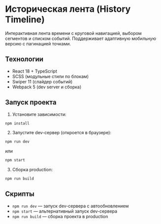 # Историческая лента (History Timeline)

Интерактивная лента времени с круговой навигацией, выбором сегментов и списком событий. Поддерживает адаптивную мобильную версию с пагинацией точками.

## Технологии

- React 18 + TypeScript
- SCSS (модульные стили по блокам)
- Swiper 11 (слайдер событий)
- Webpack 5 (dev server и сборка)

## Запуск проекта

1. Установите зависимости:

```bash
npm install
```

2. Запустите dev-сервер (откроется в браузере):

```bash
npm run dev
```

или

```bash
npm start
```

3. Сборка production:

```bash
npm run build
```

## Скрипты

- `npm run dev` — запуск dev-сервера с автообновлением
- `npm start` — альтернативный запуск dev-сервера
- `npm run build` — сборка проекта в production

